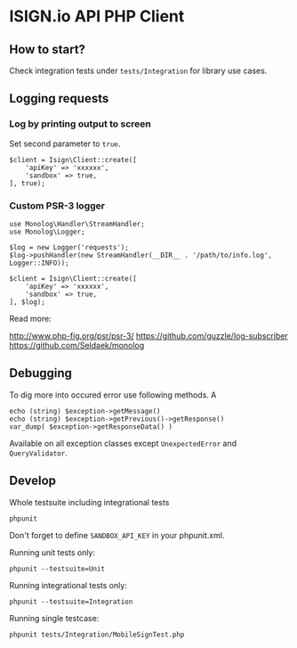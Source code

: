 # ISIGN.io API PHP Client

## How to start?

Check integration tests under `tests/Integration` for library use cases.

## Logging requests

### Log by printing output to screen

Set second parameter to `true`.

    $client = Isign\Client::create([
        'apiKey' => 'xxxxxx',
        'sandbox' => true,
    ], true);


### Custom PSR-3 logger

    use Monolog\Handler\StreamHandler;
    use Monolog\Logger;

    $log = new Logger('requests');
    $log->pushHandler(new StreamHandler(__DIR__ . '/path/to/info.log', Logger::INFO));

    $client = Isign\Client::create([
        'apiKey' => 'xxxxxx',
        'sandbox' => true,
    ], $log);

Read more:

http://www.php-fig.org/psr/psr-3/
https://github.com/guzzle/log-subscriber
https://github.com/Seldaek/monolog


## Debugging

To dig more into occured error use following methods. A

    echo (string) $exception->getMessage()
    echo (string) $exception->getPrevious()->getResponse()
    var_dump( $exception->getResponseData() )

Available on all exception classes except `UnexpectedError` and `QueryValidator`.

## Develop

Whole testsuite including integrational tests

    phpunit

Don't forget to define `SANDBOX_API_KEY` in your phpunit.xml.


Running unit tests only:

    phpunit --testsuite=Unit

Running integrational tests only:
    
    phpunit --testsuite=Integration

Running single testcase:

    phpunit tests/Integration/MobileSignTest.php
